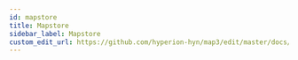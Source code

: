 ```yaml
---
id: mapstore
title: Mapstore
sidebar_label: Mapstore
custom_edit_url: https://github.com/hyperion-hyn/map3/edit/master/docs/mapstore.md
---
```


